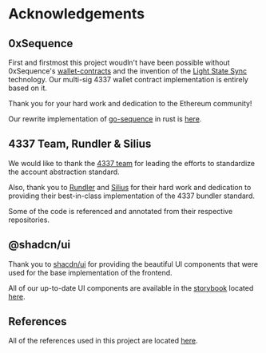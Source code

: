 # Acknowledgements

## 0xSequence

First and firstmost this project woudln't have been possible without 0xSequence's [wallet-contracts](https://github.com/0xsequence/wallet-contracts) and the invention of the [Light State Sync](https://sequence.xyz/blog/sequence-wallet-light-state-sync-full-merkle-wallets) technology. Our multi-sig 4337 wallet contract implementation is entirely based on it.

Thank you for your hard work and dedication to the Ethereum community!

Our rewrite implementation of [go-sequence](https://github.com/0xsequence/go-sequence) in rust is [here](./crates/sequence/).

## 4337 Team, Rundler & Silius

We would like to thank the [4337 team](https://github.com/eth-infinitism/account-abstraction) for leading the efforts to standardize the account abstraction standard.

Also, thank you to [Rundler](https://github.com/alchemyplatform/rundler) and [Silius](https://github.com/silius-rs/silius) for their hard work and dedication to providing their best-in-class implementation of the 4337 bundler standard.

Some of the code is referenced and annotated from their respective repositories.

## @shadcn/ui

Thank you to [shacdn/ui](https://ui.shadcn.com/) for providing the beautiful UI components that were used for the base implementation of the frontend.

All of our up-to-date UI components are available in the [storybook](https://storybook.light.so) located [here](./packages/ui/).

## References

All of the references used in this project are located [here](./REFERENCES.md).
